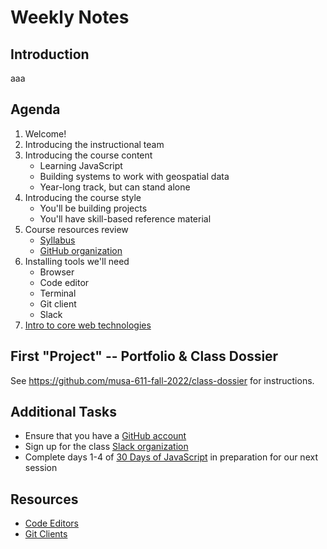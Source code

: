 # Weekly Notes

## Introduction
aaa

## Agenda

1. Welcome!
1. Introducing the instructional team
1. Introducing the course content
   * Learning JavaScript
   * Building systems to work with geospatial data
   * Year-long track, but can stand alone
1. Introducing the course style
   * You'll be building projects
   * You'll have skill-based reference material
1. Course resources review
   * [Syllabus](https://github.com/musa-611-fall-2022/course-info)
   * [GitHub organization](https://github.com/musa-611-fall-2022)
1. Installing tools we'll need
   * Browser
   * Code editor
   * Terminal
   * Git client
   * Slack
1. [Intro to core web technologies](https://docs.google.com/presentation/d/1uGfWNW4GCa3nSscfW1Qd43RTILq40TxzMSV55PmatNM/edit?usp=sharing)

## First "Project" -- Portfolio & Class Dossier

See https://github.com/musa-611-fall-2022/class-dossier for instructions.

## Additional Tasks

* Ensure that you have a [GitHub account](https://join.slack.com/t/musa611/signup)
* Sign up for the class [Slack organization](https://join.slack.com/t/musa611/signup)
* Complete days 1-4 of [30 Days of JavaScript](https://github.com/Asabeneh/30-Days-Of-JavaScript) in preparation for our next session

## Resources

* [Code Editors](https://github.com/musa-611-fall-2022/course-info/blob/main/resources/code-editors.md)
* [Git Clients](https://github.com/musa-611-fall-2022/course-info/blob/main/resources/git-clients.md)

